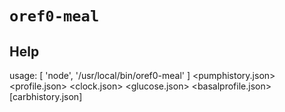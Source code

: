 # `oref0-meal`

## Help
usage:  [ 'node', '/usr/local/bin/oref0-meal' ] <pumphistory.json> <profile.json> <clock.json> <glucose.json> <basalprofile.json> [carbhistory.json]
